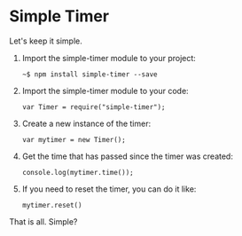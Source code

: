 # Simple Timer

Let's keep it simple.

1. Import the simple-timer module to your project:

       ~$ npm install simple-timer --save

2. Import the simple-timer module to your code:

       var Timer = require("simple-timer");

3. Create a new instance of the timer:

       var mytimer = new Timer();

4. Get the time that has passed since the timer was created:

       console.log(mytimer.time());

5. If you need to reset the timer, you can do it like:

       mytimer.reset()

That is all. Simple?